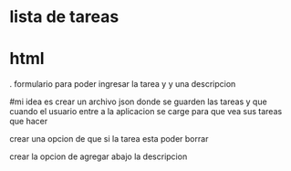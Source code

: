 # lista de tareas

# html
. formulario para poder ingresar la tarea y y una descripcion

#mi idea es crear un archivo json donde se guarden las tareas y que cuando el usuario entre a la aplicacion se carge para que vea sus tareas que hacer



crear una opcion de que si la tarea esta poder borrar


crear la opcion de agregar abajo la descripcion